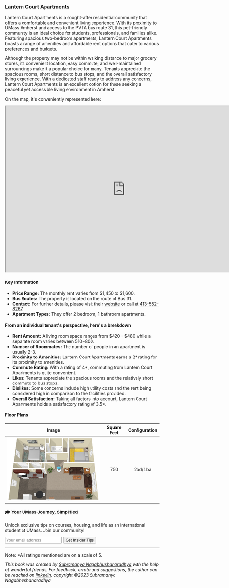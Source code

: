 ### Lantern Court Apartments
Lantern Court Apartments is a sought-after residential community that offers a comfortable and convenient living experience. With its proximity to UMass Amherst and access to the PVTA bus route 31, this pet-friendly community is an ideal choice for students, professionals, and families alike. Featuring spacious two-bedroom apartments, Lantern Court Apartments boasts a range of amenities and affordable rent options that cater to various preferences and budgets.

Although the property may not be within walking distance to major grocery stores, its convenient location, easy commute, and well-maintained surroundings make it a popular choice for many. Tenants appreciate the spacious rooms, short distance to bus stops, and the overall satisfactory living experience. With a dedicated staff ready to address any concerns, Lantern Court Apartments is an excellent option for those seeking a peaceful yet accessible living environment in Amherst.

On the map, it's conveniently represented here:
<div class="responsive-container">
    <iframe src="https://www.google.com/maps/d/embed?mid=1QJ3RH8kCqnsuyJUxB1H_NRVGQQwBT-s&ehbc=2E312F" width="780" height="540"></iframe>
</div>

#### Key Information
- **Price Range:** The monthly rent varies from $1,450 to $1,600.
- **Bus Routes:** The property is located on the route of Bus 31.
- **Contact:** For further details, please visit their [website](https://www.lanterncourtapartments.com/home.html) or call at [413-552-8267](tel:413-552-8267).
- **Apartment Types:** They offer 2 bedroom, 1 bathroom apartments.

#### From an individual tenant's perspective, here's a breakdown
- **Rent Amount:** A living room space ranges from $420 - $480 while a separate room varies between $510-$800.
- **Number of Roommates:** The number of people in an apartment is usually 2-3.
- **Proximity to Amenities:** Lantern Court Apartments earns a 2* rating for its proximity to amenities.
- **Commute Rating:** With a rating of 4*, commuting from Lantern Court Apartments is quite convenient.
- **Likes:** Tenants appreciate the spacious rooms and the relatively short commute to bus stops.
- **Dislikes:** Some concerns include high utility costs and the rent being considered high in comparison to the facilities provided.
- **Overall Satisfaction:** Taking all factors into account, Lantern Court Apartments holds a satisfactory rating of 3.5*.

#### Floor Plans
| Image | Square Feet | Configuration |
| :---: | :---: | :---: |
| ![Floor Plan 1](/assets/lantern_court_apartments_floorplan_1.png) | 750 | 2bd/1ba |

<div class="new-newsletter">
    <h4>🎓 Your UMass Journey, Simplified</h4>
    <p>Unlock exclusive tips on courses, housing, and life as an international student at UMass. Join our community!</p>
    <form class="newsletter-form">
        <input type="email" name="email" placeholder="Your email address" required>
        <button type="submit" class="newsletter-btn">Get Insider Tips</button>
    </form>
</div>

---
Note: 
*All ratings mentioned are on a scale of 5.

*This book was created by [Subramanya Nagabhushanaradhya](https://subramanya.ai) with the help of wonderful friends. For feedback, errata and suggestions, the author can be reached on [linkedin](https://www.linkedin.com/in/nsubramanya). copyright ©2023 Subramanya Nagabhushanaradhya*